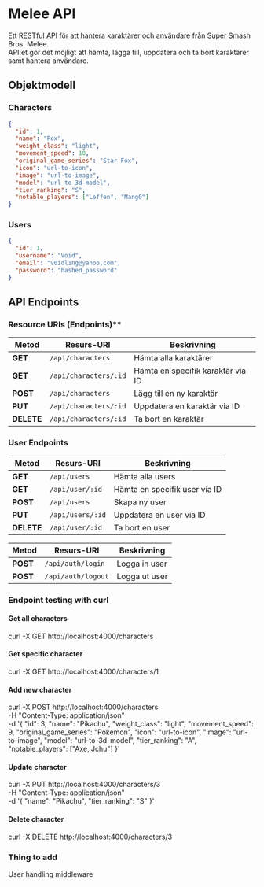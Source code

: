 
# Melee API 

Ett RESTful API för att hantera karaktärer och användare från Super Smash Bros. Melee.  
API:et gör det möjligt att hämta, lägga till, uppdatera och ta bort karaktärer samt hantera användare.  


## Objektmodell

### Characters

```json
{
  "id": 1,
  "name": "Fox",
  "weight_class": "light",
  "movement_speed": 10,
  "original_game_series": "Star Fox",
  "icon": "url-to-icon",
  "image": "url-to-image",
  "model": "url-to-3d-model",
  "tier_ranking": "S",
  "notable_players": ["Leffen", "Mang0"]
}
```

### Users 



```json
{
  "id": 1,
  "username": "Void",
  "email": "v0idl1ng@yahoo.com",  
  "password": "hashed_password"
}
````

## API Endpoints

### Resource URIs (Endpoints)** 



| Metod  | Resurs-URI            | Beskrivning |
|--------|-----------------------|-------------|
| **GET**    | `/api/characters`        | Hämta alla karaktärer |
| **GET**    | `/api/characters/:id`    | Hämta en specifik karaktär via ID |
| **POST**   | `/api/characters`        | Lägg till en ny karaktär |
| **PUT**    | `/api/characters/:id`    | Uppdatera en karaktär via ID |
| **DELETE** | `/api/characters/:id`    | Ta bort en karaktär |

### User Endpoints

| Metod  | Resurs-URI            | Beskrivning |
|--------|-----------------------|-------------|
| **GET**    | `/api/users`      | Hämta alla users|
| **GET**    | `/api/user/:id`    | Hämta en specifik user via ID |
| **POST**   | `/api/users`        | Skapa ny user |
| **PUT**    | `/api/users/:id`    | Uppdatera en user via ID |
| **DELETE** | `/api/user/:id`    | Ta bort en user |

| Metod  | Resurs-URI            | Beskrivning |
|--------|-----------------------|-------------|
| **POST**    | `/api/auth/login`      | Logga in user|
| **POST**    | `/api/auth/logout`    | Logga ut user|


### Endpoint testing with curl

#### Get all characters
curl -X GET http://localhost:4000/characters

#### Get specific character
curl -X GET http://localhost:4000/characters/1

#### Add new character 

curl -X POST http://localhost:4000/characters \
     -H "Content-Type: application/json" \
     -d '{
           "id": 3,
           "name": "Pikachu",
           "weight_class": "light",
           "movement_speed": 9,
           "original_game_series": "Pokémon",
           "icon": "url-to-icon",
           "image": "url-to-image",
           "model": "url-to-3d-model",
           "tier_ranking": "A",
           "notable_players": ["Axe, Jchu"]
         }'

#### Update character 

curl -X PUT http://localhost:4000/characters/3 \
     -H "Content-Type: application/json" \
     -d '{
           "name": "Pikachu",
           "tier_ranking": "S"
         }'

#### Delete character
curl -X DELETE http://localhost:4000/characters/3


### Thing to add 


User handling middleware 